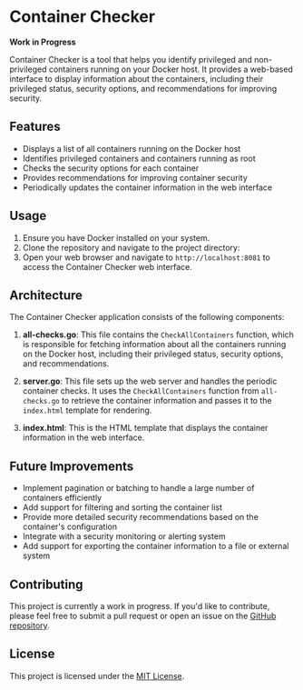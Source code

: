 # Container Checker

**Work in Progress**

Container Checker is a tool that helps you identify privileged and non-privileged containers running on your Docker host. It provides a web-based interface to display information about the containers, including their privileged status, security options, and recommendations for improving security.

## Features

- Displays a list of all containers running on the Docker host
- Identifies privileged containers and containers running as root
- Checks the security options for each container
- Provides recommendations for improving container security
- Periodically updates the container information in the web interface

## Usage

1. Ensure you have Docker installed on your system.
2. Clone the repository and navigate to the project directory:
4. Open your web browser and navigate to `http://localhost:8081` to access the Container Checker web interface.

## Architecture

The Container Checker application consists of the following components:

1. **all-checks.go**: This file contains the `CheckAllContainers` function, which is responsible for fetching information about all the containers running on the Docker host, including their privileged status, security options, and recommendations.

2. **server.go**: This file sets up the web server and handles the periodic container checks. It uses the `CheckAllContainers` function from `all-checks.go` to retrieve the container information and passes it to the `index.html` template for rendering.

3. **index.html**: This is the HTML template that displays the container information in the web interface.

## Future Improvements

- Implement pagination or batching to handle a large number of containers efficiently
- Add support for filtering and sorting the container list
- Provide more detailed security recommendations based on the container's configuration
- Integrate with a security monitoring or alerting system
- Add support for exporting the container information to a file or external system

## Contributing

This project is currently a work in progress. If you'd like to contribute, please feel free to submit a pull request or open an issue on the [GitHub repository](https://github.com/your-username/container-checker).

## License

This project is licensed under the [MIT License](LICENSE).
